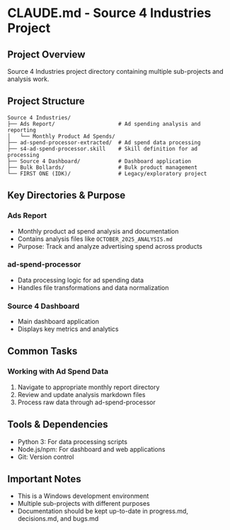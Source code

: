 # CLAUDE.md - Source 4 Industries Project

## Project Overview

Source 4 Industries project directory containing multiple sub-projects and analysis work.

## Project Structure

```
Source 4 Industries/
├── Ads Report/                    # Ad spending analysis and reporting
│   └── Monthly Product Ad Spends/
├── ad-spend-processor-extracted/  # Ad spend data processing
├── s4-ad-spend-processor.skill    # Skill definition for ad processing
├── Source 4 Dashboard/            # Dashboard application
├── Bulk Bollards/                 # Bulk product management
└── FIRST ONE (IDK)/               # Legacy/exploratory project
```

## Key Directories & Purpose

### Ads Report
- Monthly product ad spend analysis and documentation
- Contains analysis files like `OCTOBER_2025_ANALYSIS.md`
- Purpose: Track and analyze advertising spend across products

### ad-spend-processor
- Data processing logic for ad spending data
- Handles file transformations and data normalization

### Source 4 Dashboard
- Main dashboard application
- Displays key metrics and analytics

## Common Tasks

### Working with Ad Spend Data
1. Navigate to appropriate monthly report directory
2. Review and update analysis markdown files
3. Process raw data through ad-spend-processor

## Tools & Dependencies

- Python 3: For data processing scripts
- Node.js/npm: For dashboard and web applications
- Git: Version control

## Important Notes

- This is a Windows development environment
- Multiple sub-projects with different purposes
- Documentation should be kept up-to-date in progress.md, decisions.md, and bugs.md